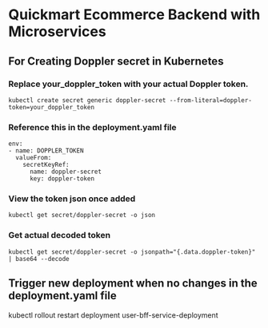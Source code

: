 # Quickmart Ecommerce Backend with Microservices

## For Creating Doppler secret in Kubernetes

### Replace your_doppler_token with your actual Doppler token.

```
kubectl create secret generic doppler-secret --from-literal=doppler-token=your_doppler_token
```

### Reference this in the deployment.yaml file

```
env:
- name: DOPPLER_TOKEN
  valueFrom:
    secretKeyRef:
      name: doppler-secret
      key: doppler-token
```

### View the token json once added

```
kubectl get secret/doppler-secret -o json
```

### Get actual decoded token

```
kubectl get secret/doppler-secret -o jsonpath="{.data.doppler-token}" | base64 --decode
```

## Trigger new deployment when no changes in the deployment.yaml file

kubectl rollout restart deployment user-bff-service-deployment
